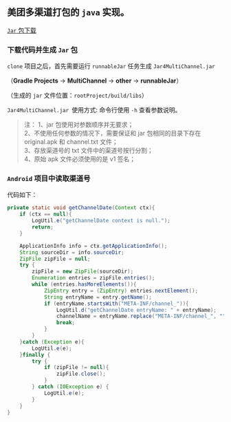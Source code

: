 ## 美团多渠道打包的 `java` 实现。

[`Jar` 包下载](https://github.com/kx2463098213/MultChannel/release/Jar4MultiChannel.jar)

### 下载代码并生成 `Jar` 包

`clone` 项目之后，首先需要运行 `runnableJar` 任务生成 `Jar4MultiChannel.jar`

（**Gradle Projects** -> **MultiChannel** -> **other** -> **runnableJar**）

（生成的 `jar` 文件位置：`rootProject/build/libs`）

`Jar4MultiChannel.jar `使用方式: 命令行使用 `-h` 查看参数说明。

> 注：
1、jar 包使用对参数顺序并无要求；  
2、不使用任何参数的情况下，需要保证和 jar 包相同的目录下存在 original.apk 和 channel.txt 文件；  
3、存放渠道号的 txt 文件中的渠道号按行分割；  
4、原始 apk 文件必须使用的是 v1 签名；  

### `Android` 项目中读取渠道号

代码如下：

```java
private static void getChannelDate(Context ctx){
    if (ctx == null){
        LogUtil.e("getChannelDate context is null.");
        return;
    }

    ApplicationInfo info = ctx.getApplicationInfo();
    String sourceDir = info.sourceDir;
    ZipFile zipFile = null;
    try {
        zipFile = new ZipFile(sourceDir);
        Enumeration entries = zipFile.entries();
        while (entries.hasMoreElements()){
            ZipEntry entry = (ZipEntry) entries.nextElement();
            String entryName = entry.getName();
            if (entryName.startsWith("META-INF/channel_")){
                LogUtil.d("getChannelDate entryName: " + entryName);
                channelName = entryName.replace("META-INF/channel_", "");
                break;
            }
        }
    }catch (Exception e){
        LogUtil.e(e);
    }finally {
        try {
            if (zipFile != null){
                zipFile.close();
            }
        } catch (IOException e) {
            LogUtil.e(e);
        }
    }
}
```